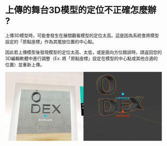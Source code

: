 # 上傳的舞台3D模型的定位不正確怎麼辦 ?

上傳3D模型時，可能會發生在展間觀看模型的定位太高。這是因為系統會將模型設定的「原點座標」作為其擺放位置的中心點。

因此若上傳模型後發現模型的定位太高、太低，或是面向方位錯誤時，請返回您的3D編輯軟體中進行調整（Ex. 將「原點座標」設定在模型的中心點或其他合適的位置）並重新上傳。

![](<../../.gitbook/assets/02 (2).png>)
